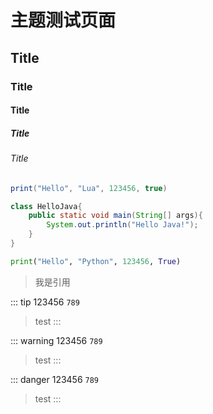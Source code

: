 # 主题测试页面
## Title
### Title
#### Title
##### Title
###### Title
``` lua
print("Hello", "Lua", 123456, true)
```

``` java ts{1,3}
class HelloJava{
	public static void main(String[] args){
		System.out.println("Hello Java!");
	}
}
```

``` python
print("Hello", "Python", 123456, True)
```
>我是引用

::: tip
123456 `789`
> test
:::

::: warning
123456 `789`
> test
:::

::: danger
123456 `789`
> test
:::